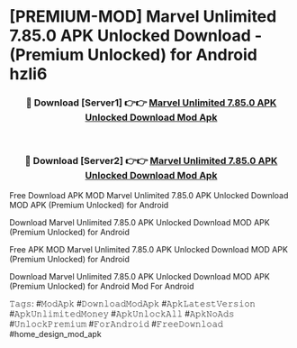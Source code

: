 # [PREMIUM-MOD] Marvel Unlimited 7.85.0 APK Unlocked Download - (Premium Unlocked) for Android hzli6



<div align="center">
<h3>🔴 Download [Server1] 👉👉 <a href="https://momento.my/?title=Marvel_Unlimited_7.85.0_APK_Unlocked_Download">Marvel Unlimited 7.85.0 APK Unlocked Download Mod Apk</a></h3><br>

<h3>🔴 Download [Server2] 👉👉 <a href="https://momento.my/?title=Marvel_Unlimited_7.85.0_APK_Unlocked_Download">Marvel Unlimited 7.85.0 APK Unlocked Download Mod Apk</a></h3>
</div>



Free Download APK MOD Marvel Unlimited 7.85.0 APK Unlocked Download MOD APK (Premium Unlocked) for Android

Download Marvel Unlimited 7.85.0 APK Unlocked Download MOD APK (Premium Unlocked) for Android

Free APK MOD Marvel Unlimited 7.85.0 APK Unlocked Download MOD APK (Premium Unlocked) for Android

Download Marvel Unlimited 7.85.0 APK Unlocked Download MOD APK (Premium Unlocked) for Android Mod For Android

𝚃𝚊𝚐𝚜: #𝙼𝚘𝚍𝙰𝚙𝚔 #𝙳𝚘𝚠𝚗𝚕𝚘𝚊𝚍𝙼𝚘𝚍𝙰𝚙𝚔 #𝙰𝚙𝚔𝙻𝚊𝚝𝚎𝚜𝚝𝚅𝚎𝚛𝚜𝚒𝚘𝚗 #𝙰𝚙𝚔𝚄𝚗𝚕𝚒𝚖𝚒𝚝𝚎𝚍𝙼𝚘𝚗𝚎𝚢 #𝙰𝚙𝚔𝚄𝚗𝚕𝚘𝚌𝚔𝙰𝚕𝚕 #𝙰𝚙𝚔𝙽𝚘𝙰𝚍𝚜 #𝚄𝚗𝚕𝚘𝚌𝚔𝙿𝚛𝚎𝚖𝚒𝚞𝚖 #𝙵𝚘𝚛𝙰𝚗𝚍𝚛𝚘𝚒𝚍 #𝙵𝚛𝚎𝚎𝙳𝚘𝚠𝚗𝚕𝚘𝚊𝚍 #home_design_mod_apk

